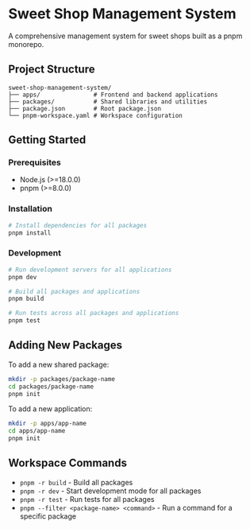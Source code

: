 # Sweet Shop Management System

A comprehensive management system for sweet shops built as a pnpm monorepo.

## Project Structure

```
sweet-shop-management-system/
├── apps/               # Frontend and backend applications
├── packages/           # Shared libraries and utilities
├── package.json        # Root package.json
└── pnpm-workspace.yaml # Workspace configuration
```

## Getting Started

### Prerequisites

- Node.js (>=18.0.0)
- pnpm (>=8.0.0)

### Installation

```bash
# Install dependencies for all packages
pnpm install
```

### Development

```bash
# Run development servers for all applications
pnpm dev

# Build all packages and applications
pnpm build

# Run tests across all packages and applications
pnpm test
```

## Adding New Packages

To add a new shared package:

```bash
mkdir -p packages/package-name
cd packages/package-name
pnpm init
```

To add a new application:

```bash
mkdir -p apps/app-name
cd apps/app-name
pnpm init
```

## Workspace Commands

- `pnpm -r build` - Build all packages
- `pnpm -r dev` - Start development mode for all packages
- `pnpm -r test` - Run tests for all packages
- `pnpm --filter <package-name> <command>` - Run a command for a specific package
